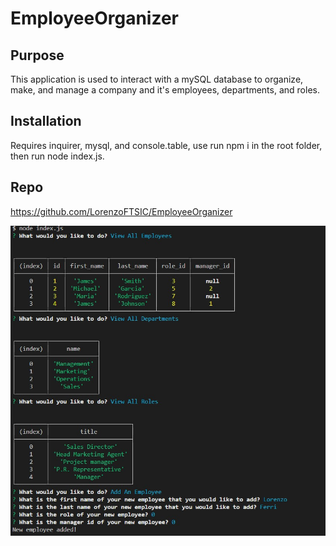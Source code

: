 #  EmployeeOrganizer

## Purpose

This application is used to interact with a mySQL database to organize, make, and manage a company and it's employees, departments, and roles.

## Installation

Requires inquirer, mysql, and console.table, use run npm i in the root folder, then run node index.js.


## Repo

https://github.com/LorenzoFTSIC/EmployeeOrganizer

![exampleImage](./assets/images/readme.jpg)